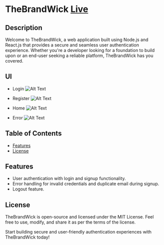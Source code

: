 # TheBrandWick [Live](the-brand-wick-eta.vercel.app)

## Description

Welcome to TheBrandWick, a web application built using Node.js and React.js that provides a secure and seamless user authentication experience. Whether you're a developer looking for a foundation to build upon or an end-user seeking a reliable platform, TheBrandWick has you covered.

## UI

- Login
  ![Alt Text](https://lh3.googleusercontent.com/pw/ABLVV84CUfoTMe1pRJ8pe6DThrsMLYJ9Ctcxc9wGd3w04_8wQKMAUqivk8zjX_YopCKE47k4NQSCCgmXw9x5sC2hj-UL0t09-TvQffR2Z8IZjjiQkhj6I0MZSidv_LHcWibnIT-yytnZuFxON-K7YElkBpP9=w1545-h869-s-no-gm?authuser=0)

- Register
  ![Alt Text](https://lh3.googleusercontent.com/pw/ABLVV84EHrICvR5eTXoKCM7FJhm4VIm_KqU0iXZo-DwTg7kX5MGCGgGz3BjAVjVBkB_lYc6wWrP2iIWtkXeXxA391qqSvigHGDnP8-mL24zCEf2kuDM74FLwJb00g05oqZ9uHvtQC4S5UasQ-glZJiQAOunv=w1545-h869-s-no-gm?authuser=0)

- Home
  ![Alt Text](https://lh3.googleusercontent.com/pw/ABLVV840hFKQS0TRpKPSLwnnEeYvoEwN7sqltklPV2-drynVJiN4-o4a0Woy6qKDbdqRkCVFZqBGyXsEs_87m0Xjs8N8AR0ftU8o4LQ045IhgeKfj6CV2qBcGKQWPg3cqSGZlqiV77-9FW1wdj4PNK_MR9PJ=w1545-h869-s-no-gm?authuser=0)

- Error
  ![Alt Text](https://lh3.googleusercontent.com/pw/ABLVV84Ou2s3La-LeT8Nu5Ygwl1UKOjeD2FL-ZsKtBRITd-3wNKnvfMg2nb1myNLGk1isMeWEnrCYv5TEgE-2wocsf4S3GLt3t2abBQ2JbmerXe3M9XRA6r_QysFF-k7XhXf5hidV--HywHcCUY0fjRbwg7L=w1545-h869-s-no-gm?authuser=0)

## Table of Contents

- [Features](#features)
- [License](#license)

## Features

- User authentication with login and signup functionality.
- Error handling for invalid credentials and duplicate email during signup.
- Logout feature.

## License

TheBrandWick is open-source and licensed under the MIT License. Feel free to use, modify, and share it as per the terms of the license.

Start building secure and user-friendly authentication experiences with TheBrandWick today!
